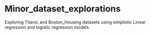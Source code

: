 # Minor_dataset_explorations
 Exploring Titanic and Boston_Housing datasets using simplistic Linear regression and logistic regression models.
